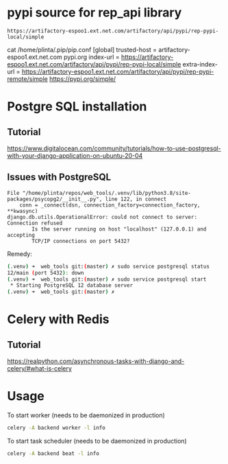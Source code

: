 # pypi source for rep_api library
```
https://artifactory-espoo1.ext.net.com/artifactory/api/pypi/rep-pypi-local/simple

```

cat /home/plinta/.pip/pip.conf 
[global]
trusted-host = artifactory-espoo1.ext.net.com
               pypi.org
index-url = https://artifactory-espoo1.ext.net.com/artifactory/api/pypi/rep-pypi-local/simple
extra-index-url = https://artifactory-espoo1.ext.net.com/artifactory/api/pypi/rep-pypi-remote/simple
                  https://pypi.org/simple/


# Postgre SQL installation
## Tutorial
https://www.digitalocean.com/community/tutorials/how-to-use-postgresql-with-your-django-application-on-ubuntu-20-04

## Issues with PostgreSQL
```
File "/home/plinta/repos/web_tools/.venv/lib/python3.8/site-packages/psycopg2/__init__.py", line 122, in connect
    conn = _connect(dsn, connection_factory=connection_factory, **kwasync)
django.db.utils.OperationalError: could not connect to server: Connection refused
        Is the server running on host "localhost" (127.0.0.1) and accepting
        TCP/IP connections on port 5432?
```
Remedy: 
```sh
(.venv) ➜  web_tools git:(master) ✗ sudo service postgresql status                        
12/main (port 5432): down
(.venv) ➜  web_tools git:(master) ✗ sudo service postgresql start 
 * Starting PostgreSQL 12 database server                                                                                                                                                          [ OK ] 
(.venv) ➜  web_tools git:(master) ✗ 
```

# Celery with Redis
## Tutorial
https://realpython.com/asynchronous-tasks-with-django-and-celery/#what-is-celery

# Usage
To start worker (needs to be daemonized in production)
```sh
celery -A backend worker -l info
```

To start task scheduler (needs to be daemonized in production)
```sh
celery -A backend beat -l info
```